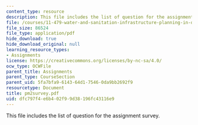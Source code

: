```yaml
---
content_type: resource
description: This file includes the list of question for the assignment survey.
file: /courses/11-479-water-and-sanitation-infrastructure-planning-in-developing-countries-spring-2005/dfc797f4e6b402f99d38196fc43116e9_pm2survey.pdf
file_size: 86524
file_type: application/pdf
hide_download: true
hide_download_original: null
learning_resource_types:
- Assignments
license: https://creativecommons.org/licenses/by-nc-sa/4.0/
ocw_type: OCWFile
parent_title: Assignments
parent_type: CourseSection
parent_uid: 5fa7bfa9-6143-64d1-7546-0da9bb2692f9
resourcetype: Document
title: pm2survey.pdf
uid: dfc797f4-e6b4-02f9-9d38-196fc43116e9
---
```

This file includes the list of question for the assignment survey.